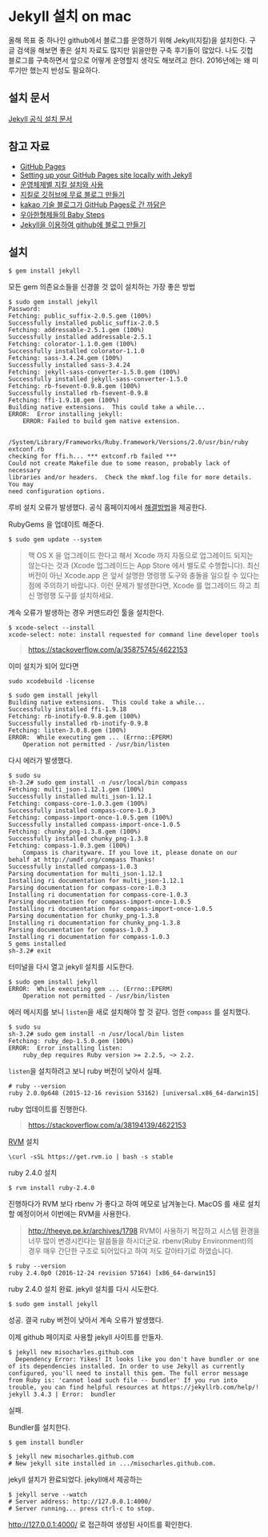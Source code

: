 # Jekyll 설치 on mac

올해 목표 중 하나인 github에서 블로그를 운영하기 위해 Jekyll(지킬)을 설치한다. 구글 검색을 해보면 좋은 설치 자료도 많지만 읽을만한 구축 후기들이 많았다. 나도 깃헙 블로그를 구축하면서 앞으로 어떻게 운영할지 생각도 해보려고 한다. 2016년에는 왜 미루기만 했는지 반성도 필요하다.

## 설치 문서

[Jekyll 공식 설치 문서](http://jekyllrb-ko.github.io/docs/installation/)

## 참고 자료

* [GitHub Pages](https://pages.github.com)
* [Setting up your GitHub Pages site locally with Jekyll](https://help.github.com/articles/setting-up-your-github-pages-site-locally-with-jekyll)
* [운영체제별 지킬 설치와 사용](http://vjinn.github.io/install-jekyll)
* [지킬로 깃허브에 무료 블로그 만들기](https://nolboo.kim/blog/2013/10/15/free-blog-with-github-jekyll)
* [kakao 기술 블로그가 GitHub Pages로 간 까닭은](http://tech.kakao.com/2016/07/07/tech-blog-story)
* [우아한형제들의 Baby Steps](http://woowabros.github.io/woowabros/2016/06/30/woowabros_cto.html)
* [Jekyll을 이용하여 github에 블로그 만들기](https://brunch.co.kr/@hee072794/39)

## 설치

```
$ gem install jekyll
```

모든 gem 의존요소들을 신경쓸 것 없이 설치하는 가장 좋은 방법

```
$ sudo gem install jekyll
Password:
Fetching: public_suffix-2.0.5.gem (100%)
Successfully installed public_suffix-2.0.5
Fetching: addressable-2.5.1.gem (100%)
Successfully installed addressable-2.5.1
Fetching: colorator-1.1.0.gem (100%)
Successfully installed colorator-1.1.0
Fetching: sass-3.4.24.gem (100%)
Successfully installed sass-3.4.24
Fetching: jekyll-sass-converter-1.5.0.gem (100%)
Successfully installed jekyll-sass-converter-1.5.0
Fetching: rb-fsevent-0.9.8.gem (100%)
Successfully installed rb-fsevent-0.9.8
Fetching: ffi-1.9.18.gem (100%)
Building native extensions.  This could take a while...
ERROR:  Error installing jekyll:
	ERROR: Failed to build gem native extension.

    /System/Library/Frameworks/Ruby.framework/Versions/2.0/usr/bin/ruby extconf.rb
checking for ffi.h... *** extconf.rb failed ***
Could not create Makefile due to some reason, probably lack of necessary
libraries and/or headers.  Check the mkmf.log file for more details.  You may
need configuration options.
```

루비 설치 오류가 발생했다. 공식 홈페이지에서 [해결방법](http://jekyllrb-ko.github.io/docs/troubleshooting/)을 제공한다.

RubyGems 을 업데이트 해준다.

```
$ sudo gem update --system
```

> 맥 OS X 을 업그레이드 한다고 해서 Xcode 까지 자동으로 업그레이드 되지는 않는다는 것과 (Xcode 업그레이드는 App Store 에서 별도로 수행합니다).
최신 버전이 아닌 Xcode.app 은 앞서 설명한 명령행 도구와 충돌을 일으킬 수 있다는 점에 주의하기 바랍니다. 이런 문제가 발생한다면, Xcode 를 업그레이드 하고 최신 명령행 도구를 설치하세요.

계속 오류가 발생하는 경우 커맨드라인 툴을 설치한다.

```
$ xcode-select --install
xcode-select: note: install requested for command line developer tools

```

> https://stackoverflow.com/a/35875745/4622153

이미 설치가 되어 있다면

```
sudo xcodebuild -license
```

```
$ sudo gem install jekyll
Building native extensions.  This could take a while...
Successfully installed ffi-1.9.18
Fetching: rb-inotify-0.9.8.gem (100%)
Successfully installed rb-inotify-0.9.8
Fetching: listen-3.0.8.gem (100%)
ERROR:  While executing gem ... (Errno::EPERM)
    Operation not permitted - /usr/bin/listen
```

다시 에러가 발생했다.

```
$ sudo su
sh-3.2# sudo gem install -n /usr/local/bin compass
Fetching: multi_json-1.12.1.gem (100%)
Successfully installed multi_json-1.12.1
Fetching: compass-core-1.0.3.gem (100%)
Successfully installed compass-core-1.0.3
Fetching: compass-import-once-1.0.5.gem (100%)
Successfully installed compass-import-once-1.0.5
Fetching: chunky_png-1.3.8.gem (100%)
Successfully installed chunky_png-1.3.8
Fetching: compass-1.0.3.gem (100%)
    Compass is charityware. If you love it, please donate on our behalf at http://umdf.org/compass Thanks!
Successfully installed compass-1.0.3
Parsing documentation for multi_json-1.12.1
Installing ri documentation for multi_json-1.12.1
Parsing documentation for compass-core-1.0.3
Installing ri documentation for compass-core-1.0.3
Parsing documentation for compass-import-once-1.0.5
Installing ri documentation for compass-import-once-1.0.5
Parsing documentation for chunky_png-1.3.8
Installing ri documentation for chunky_png-1.3.8
Parsing documentation for compass-1.0.3
Installing ri documentation for compass-1.0.3
5 gems installed
sh-3.2# exit
```

터미널을 다시 열고 jekyll 설치를 시도한다.

```
$ sudo gem install jekyll
ERROR:  While executing gem ... (Errno::EPERM)
    Operation not permitted - /usr/bin/listen
```

에러 메시지를 보니 `listen`을 새로 설치해야 할 것 같다. 엄한 `compass` 를 설치했다.

```
$ sudo su
sh-3.2# sudo gem install -n /usr/local/bin listen
Fetching: ruby_dep-1.5.0.gem (100%)
ERROR:  Error installing listen:
	ruby_dep requires Ruby version >= 2.2.5, ~> 2.2.
```

`listen`을 설치하려고 보니 ruby 버전이 낮아서 실패.

```
# ruby --version
ruby 2.0.0p648 (2015-12-16 revision 53162) [universal.x86_64-darwin15]
```

ruby 업데이트를 진행한다.

> https://stackoverflow.com/a/38194139/4622153

[RVM](http://rvm.io) 설치

```
\curl -sSL https://get.rvm.io | bash -s stable
```

ruby 2.4.0 설치

```
$ rvm install ruby-2.4.0
```

진행하다가 RVM 보다 rbenv 가 좋다고 하여 메모로 남겨놓는다. MacOS 를 새로 설치할 예정이어서 이번에는 RVM을 사용한다.

> http://theeye.pe.kr/archives/1798
RVM이 사용하기 복잡하고 시스템 환경을 너무 많이 변경시킨다는 말씀들을 하시더군요. rbenv(Ruby Environment)의 경우 매우 간단한 구조로 되어있다고 하여 저도 갈아타기로 하였습니다.

```
$ ruby --version
ruby 2.4.0p0 (2016-12-24 revision 57164) [x86_64-darwin15]
```

ruby 2.4.0 설치 완료. jekyll 설치를 다시 시도한다.

```
$ sudo gem install jekyll
```

성공. 결국 ruby 버전이 낮아서 계속 오류가 발생했다.

이제 github 페이지로 사용할 jekyll 사이트를 만들자.

```
$ jekyll new misocharles.github.com
  Dependency Error: Yikes! It looks like you don't have bundler or one of its dependencies installed. In order to use Jekyll as currently configured, you'll need to install this gem. The full error message from Ruby is: 'cannot load such file -- bundler' If you run into trouble, you can find helpful resources at https://jekyllrb.com/help/!
jekyll 3.4.3 | Error:  bundler
```

실패.

Bundler를 설치한다.

```
$ gem install bundler
```

```
$ jekyll new misocharles.github.com
# New jekyll site installed in .../misocharles.github.com.
```

jekyll 설치가 완료되었다. jekyll애서 제공하는

```
$ jekyll serve --watch
# Server address: http://127.0.0.1:4000/
# Server running... press ctrl-c to stop.
```

http://127.0.0.1:4000/ 로 접근하여 생성된 사이트를 확인한다.
